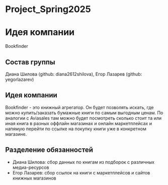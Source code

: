 # Project_Spring2025

# Идея компании

Bookfinder

## Состав группы

Диана Шилова (github: diana2612shilova), Егор Лазарев (github: yegorlazarev)

## Идея компании

Bookfinder - это книжный агрегатор. Он будет позволять искать, где можно купить/заказать бумажные книги по самым выгодным ценам. По аналогии с Aviasales там можно будет посмотреть сколько стоит та или иная книга в разных оффлайн магазинах и онлайн маркетплейсах и напямую перейти по ссылке на покупку книги уже в конкретном магазине.

## Разделение обязанностей

- Диана Шилова: сбор данных по книгам из подборок с различных медиа-ресурсов
- Егор Лазарев: сбор ссылок на книги с маркетплейсов и сайтов книжных магазинов
